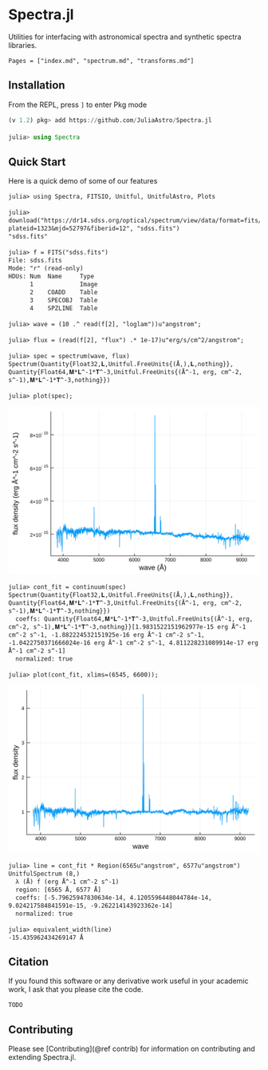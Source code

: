 # Spectra.jl

Utilities for interfacing with astronomical spectra and synthetic spectra libraries.

```@contents
Pages = ["index.md", "spectrum.md", "transforms.md"]
```

## Installation

From the REPL, press `]` to enter Pkg mode
```julia
(v 1.2) pkg> add https://github.com/JuliaAstro/Spectra.jl

julia> using Spectra
```

## Quick Start

Here is a quick demo of some of our features

```jldoctest guide
julia> using Spectra, FITSIO, Unitful, UnitfulAstro, Plots

julia> download("https://dr14.sdss.org/optical/spectrum/view/data/format=fits/spec=lite?plateid=1323&mjd=52797&fiberid=12", "sdss.fits")
"sdss.fits"

julia> f = FITS("sdss.fits")
File: sdss.fits
Mode: "r" (read-only)
HDUs: Num  Name     Type
      1             Image  
      2    COADD    Table  
      3    SPECOBJ  Table  
      4    SPZLINE  Table  

julia> wave = (10 .^ read(f[2], "loglam"))u"angstrom";

julia> flux = (read(f[2], "flux") .* 1e-17)u"erg/s/cm^2/angstrom";

julia> spec = spectrum(wave, flux)
Spectrum(Quantity{Float32,𝐋,Unitful.FreeUnits{(Å,),𝐋,nothing}}, Quantity{Float64,𝐌*𝐋^-1*𝐓^-3,Unitful.FreeUnits{(Å^-1, erg, cm^-2, s^-1),𝐌*𝐋^-1*𝐓^-3,nothing}})

julia> plot(spec);

```

![](assets/sdss.svg)

```jldoctest guide
julia> cont_fit = continuum(spec)
Spectrum(Quantity{Float32,𝐋,Unitful.FreeUnits{(Å,),𝐋,nothing}}, Quantity{Float64,𝐌*𝐋^-1*𝐓^-3,Unitful.FreeUnits{(Å^-1, erg, cm^-2, s^-1),𝐌*𝐋^-1*𝐓^-3,nothing}})
  coeffs: Quantity{Float64,𝐌*𝐋^-1*𝐓^-3,Unitful.FreeUnits{(Å^-1, erg, cm^-2, s^-1),𝐌*𝐋^-1*𝐓^-3,nothing}}[1.9831522151962977e-15 erg Å^-1 cm^-2 s^-1, -1.882224532151925e-16 erg Å^-1 cm^-2 s^-1, -1.0422750371666024e-16 erg Å^-1 cm^-2 s^-1, 4.811228231089914e-17 erg Å^-1 cm^-2 s^-1]
  normalized: true

julia> plot(cont_fit, xlims=(6545, 6600));

```

![](assets/sdss_cont.svg)

```jldoctest guide
julia> line = cont_fit * Region(6565u"angstrom", 6577u"angstrom")
UnitfulSpectrum (8,)
  λ (Å) f (erg Å^-1 cm^-2 s^-1)
  region: [6565 Å, 6577 Å]
  coeffs: [-5.79625947830634e-14, 4.1205596448044784e-14, 9.024217584841591e-15, -9.262214143923362e-14]
  normalized: true

julia> equivalent_width(line)
-15.435962434269147 Å

```

## Citation

If you found this software or any derivative work useful in your academic work, I ask that you please cite the code.

```
TODO
```

## Contributing

Please see [Contributing](@ref contrib) for information on contributing and extending Spectra.jl.
